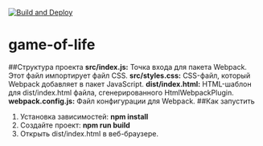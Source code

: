 [![Build and Deploy](https://github.com/YPivneva/game-of-life/actions/workflows/deploy.yml/badge.svg)](https://github.com/YPivneva/game-of-life/actions/workflows/deploy.yml)
 # game-of-life
##Структура проекта
**src/index.js:** Точка входа для пакета Webpack. Этот файл импортирует файл CSS.
**src/styles.css:** CSS-файл, который Webpack добавляет в пакет JavaScript.
**dist/index.html:** HTML-шаблон для dist/index.html файла, сгенерированного HtmlWebpackPlugin.
**webpack.config.js:** Файл конфигурации для Webpack.
##Как запустить

1. Установка зависимостей:
   **npm install**
2. Создайте проект:
   **npm run build**
3. Открыть dist/index.html в веб-браузере.
